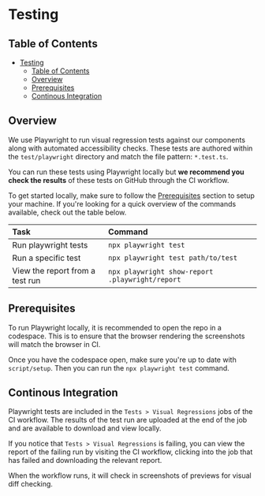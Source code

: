 # Testing

<!-- prettier-ignore-start -->
<!-- START doctoc generated TOC please keep comment here to allow auto update -->
<!-- DON'T EDIT THIS SECTION, INSTEAD RE-RUN doctoc TO UPDATE -->
## Table of Contents

- [Testing](#testing)
  - [Table of Contents](#table-of-contents)
  - [Overview](#overview)
  - [Prerequisites](#prerequisites)
  - [Continous Integration](#continous-integration)

<!-- END doctoc generated TOC please keep comment here to allow auto update -->
<!-- prettier-ignore-end -->

## Overview

We use Playwright to run visual regression tests against our components along with automated accessibility checks. These tests are authored within the `test/playwright` directory and match the file pattern:
`*.test.ts`.

You can run these tests using Playwright locally but **we recommend you check the results** of
these tests on GitHub through the CI workflow.

To get started locally, make sure to follow the [Prerequisites](#prerequisites)
section to setup your machine. If you're looking for a quick overview of the commands
available, check out the table below.

| Task                                                  | Command                                         |
| :---------------------------------------------------- | :---------------------------------------------- |
| Run playwright tests                                  | `npx playwright test`                           |
| Run a specific test                                   | `npx playwright test path/to/test`              |
| View the report from a test run                       | `npx playwright show-report .playwright/report` |

## Prerequisites

To run Playwright locally, it is recommended to open the repo in a codespace. This is to ensure that the browser
rendering the screenshots will match the browser in CI.

Once you have the codespace open, make sure you're up to date with `script/setup`. Then you can run the `npx playwright test` command.

## Continous Integration

Playwright tests are included in the `Tests > Visual Regressions` jobs of the CI workflow.
The results of the test run are uploaded at the end of the job and are available
to download and view locally.

If you notice that `Tests > Visual Regressions` is failing, you can view the report of the
failing run by visiting the CI workflow, clicking into the job that has failed
and downloading the relevant report.

When the workflow runs, it will check in screenshots of previews for visual diff checking.
